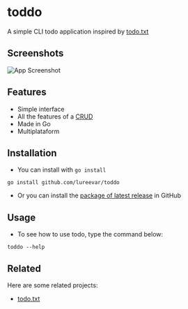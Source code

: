 # toddo

A simple CLI todo application inspired by [todo.txt](https://github.com/todotxt/todo.txt-cli)

## Screenshots

![App Screenshot](https://raw.githubusercontent.com/lureevar/toddo/main/images/screenshot.png)

## Features

- Simple interface
- All the features of a [CRUD](https://pt.wikipedia.org/wiki/CRUD)
- Made in Go
- Multiplataform

## Installation

- You can install with `go install`

```
go install github.com/lureevar/toddo
```

- Or you can install the [package of latest release](https://github.com/lureevar/toddo/releases/latest) in GitHub

## Usage

- To see how to use todo, type the command below:

```
toddo --help
```

## Related

Here are some related projects:

- [todo.txt](https://github.com/todotxt/todo.txt-cli)